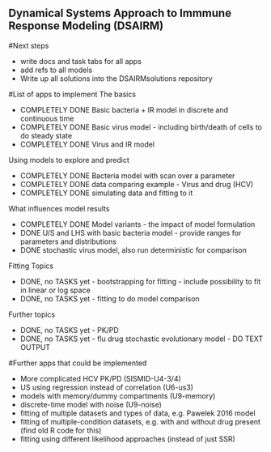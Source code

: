 ## Dynamical Systems Approach to Immmune Response Modeling (DSAIRM) 

#Next steps
* write docs and task tabs for all apps
* add refs to all models
* Write up all solutions into the DSAIRMsolutions repository

#List of apps to implement
The basics 
* COMPLETELY DONE Basic bacteria + IR model in discrete and continuous time 
* COMPLETELY DONE Basic virus model - including birth/death of cells to do steady state
* COMPLETELY DONE Virus and IR model

Using models to explore and predict
* COMPLETELY DONE Bacteria model with scan over a parameter
* COMPLETELY DONE data comparing example - Virus and drug (HCV)
* COMPLETELY DONE simulating data and fitting to it


What influences model results
* COMPLETELY DONE Model variants - the impact of model formulation 
* DONE U/S and LHS with basic bacteria model - provide ranges for parameters and distributions
* DONE stochastic virus model, also run deterministic for comparison


Fitting Topics
* DONE, no TASKS yet - bootstrapping for fitting - include possibility to fit in linear or log space
* DONE, no TASKS yet - fitting to do model comparison

Further topics
* DONE, no TASKS yet - PK/PD
* DONE, no TASKS yet - flu drug stochastic evolutionary model - DO TEXT OUTPUT

#Further apps that could be implemented
* More complicated HCV PK/PD (SISMID-U4-3/4)
* US using regression instead of correlation (U6-us3)
* models with memory/dummy compartments (U9-memory)
* discrete-time model with noise (U9-noise)
* fitting of multiple datasets and types of data, e.g. Pawelek 2016 model
* fitting of multiple-condition datasets, e.g. with and without drug present (find old R code for this) 
* fitting using different likelihood approaches (instead of just SSR)
